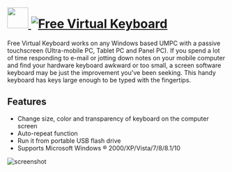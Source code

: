 # [<img src="https://cdn.jsdelivr.net/gh/chocolatey/chocolatey-coreteampackages@a0565cd6b355c37eeee58202b0410530d5381901/icons/free-virtual-keyboard.png" height="48" width="48" /> ![Free Virtual Keyboard](https://img.shields.io/chocolatey/v/free-virtual-keyboard.svg?label=Free%20Virtual%20Keyboard&style=for-the-badge)](https://chocolatey.org/packages/free-virtual-keyboard)


Free Virtual Keyboard works on any Windows based UMPC with a passive touchscreen (Ultra-mobile PC, Tablet PC and Panel PC). If you spend a lot of time responding to e-mail or jotting down notes on your mobile computer and find your hardware keyboard awkward or too small, a screen software keyboard may be just the improvement you've been seeking. This handy keyboard has keys large enough to be typed with the fingertips.

## Features

- Change size, color and transparency of keyboard on the computer screen
- Auto-repeat function
- Run it from portable USB flash drive
- Supports Microsoft Windows ® 2000/XP/Vista/7/8/8.1/10

![screenshot](https://cdn.rawgit.com/chocolatey/chocolatey-coreteampackages/fa61e4661273bf0df8b3c36dc07491e00c0aa145/automatic/free-virtual-keyboard/screenshot.png)

